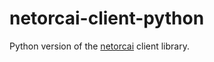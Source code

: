 netorcai-client-python
====================
Python version of the [netorcai] client library.

[netorcai]: https://github.com/netorcai/

